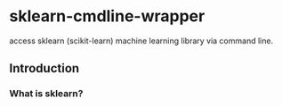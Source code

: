 
sklearn-cmdline-wrapper
=======================

access sklearn (scikit-learn) machine learning library via command line.

Introduction
------------
### What is sklearn?